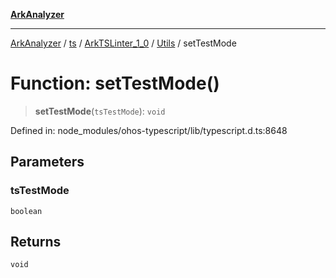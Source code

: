 [**ArkAnalyzer**](../../../../../../../../README.md)

***

[ArkAnalyzer](../../../../../../../../globals.md) / [ts](../../../../../README.md) / [ArkTSLinter\_1\_0](../../../README.md) / [Utils](../README.md) / setTestMode

# Function: setTestMode()

> **setTestMode**(`tsTestMode`): `void`

Defined in: node\_modules/ohos-typescript/lib/typescript.d.ts:8648

## Parameters

### tsTestMode

`boolean`

## Returns

`void`
